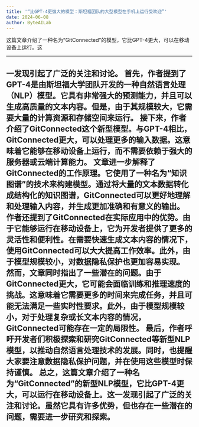 ```yaml
---
title: '“比GPT-4更强大的模型：斯坦福团队的大型模型在手机上运行受欢迎”'
date: 2024-06-08
author: ByteAILab
---
```


这篇文章介绍了一种名为“GitConnected”的模型，它比GPT-4更大，可以在移动设备上运行。这

---
一发现引起了广泛的关注和讨论。
首先，作者提到了GPT-4是由斯坦福大学团队开发的一种自然语言处理（NLP）模型。它具有非常强大的预测能力，并且可以生成高质量的文本内容。但是，由于其规模较大，它需要大量的计算资源和存储空间来运行。
接下来，作者介绍了GitConnected这个新型模型。与GPT-4相比，GitConnected更大，可以处理更多的输入数据。这意味着它能够在移动设备上运行，而不需要依赖于强大的服务器或云端计算能力。
文章进一步解释了GitConnected的工作原理。它使用了一种名为“知识图谱”的技术来构建模型。通过将大量的文本数据转化成结构化的知识图谱，GitConnected可以更好地理解和处理输入内容，并生成更加准确和有意义的输出。
作者还提到了GitConnected在实际应用中的优势。由于它能够运行在移动设备上，它为开发者提供了更多的灵活性和便利性。在需要快速生成文本内容的情况下，使用GitConnected可以大大提高工作效率。此外，由于模型规模较小，对数据隐私保护也更加容易实现。
然而，文章同时指出了一些潜在的问题。由于GitConnected更大，它可能会面临训练和推理速度的挑战。这意味着它需要更多的时间来完成任务，并且可能无法满足一些实时性要求。此外，由于模型规模较小，对于处理复杂或长文本内容的情况，GitConnected可能存在一定的局限性。
最后，作者呼吁开发者们积极探索和研究GitConnected等新型NLP模型，以推动自然语言处理技术的发展。同时，也提醒大家要注意数据隐私保护问题，并在使用这些模型时保持谨慎。
总之，这篇文章介绍了一种名为“GitConnected”的新型NLP模型，它比GPT-4更大，可以运行在移动设备上。这一发现引起了广泛的关注和讨论。虽然它具有许多优势，但也存在一些潜在的问题，需要进一步研究和探索。
---

